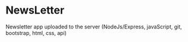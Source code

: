 # NewsLetter
Newsletter app uploaded to the server (NodeJs/Express, javaScript, git, bootstrap, html, css, api)
